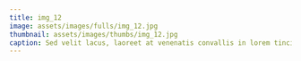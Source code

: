```yaml
--- 
title: img_12
image: assets/images/fulls/img_12.jpg 
thumbnail: assets/images/thumbs/img_12.jpg 
caption: Sed velit lacus, laoreet at venenatis convallis in lorem tincidunt. 
--- 
```

